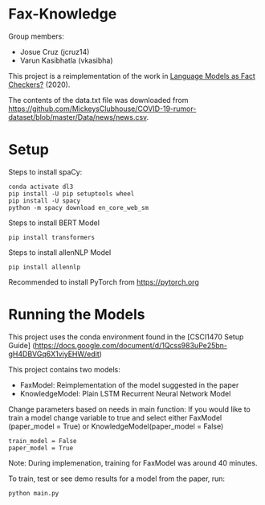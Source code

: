 # Fax-Knowledge

Group members:

* Josue Cruz (jcruz14)
* Varun Kasibhatla (vkasibha)

This project is a reimplementation of the work in [Language Models as Fact Checkers?](https://aclanthology.org/2020.fever-1.5.pdf) (2020).

The contents of the data.txt file was downloaded from https://github.com/MickeysClubhouse/COVID-19-rumor-dataset/blob/master/Data/news/news.csv.


# Setup
Steps to install spaCy:
```
conda activate dl3
pip install -U pip setuptools wheel
pip install -U spacy
python -m spacy download en_core_web_sm
```

Steps to install BERT Model
```
pip install transformers
```

Steps to install allenNLP Model
```
pip install allennlp
```
Recommended to install PyTorch from https://pytorch.org

# Running the Models

This project uses the conda environment found in the [CSCI1470 Setup Guide] (https://docs.google.com/document/d/1Qcss983uPe25bn-gH4DBVGq6X1viyEHW/edit)

This project contains two models:
* FaxModel: Reimplementation of the model suggested in the paper
* KnowledgeModel: Plain LSTM Recurrent Neural Network Model

Change parameters based on needs in main function: If you would like to train a model change variable to true and select either FaxModel (paper_model = True) or KnowledgeModel(paper_model = False)
```
train_model = False
paper_model = True
```

Note: During implemenation, training for FaxModel was around 40 minutes.

To train, test or see demo results for a model from the paper, run:
```
python main.py
```
